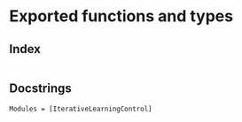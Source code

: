 # Exported functions and types

## Index
```@index
```

## Docstrings

```@autodocs
Modules = [IterativeLearningControl]
```